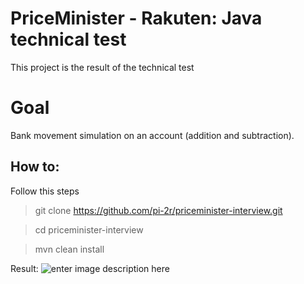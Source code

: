 # PriceMinister - Rakuten: Java technical test

This project is the result of the technical test

# Goal
Bank movement simulation on an account (addition and subtraction).

##  How to:

Follow this steps

> git clone https://github.com/pi-2r/priceminister-interview.git

> cd priceminister-interview

> mvn clean install

Result:
![enter image description here](http://image.ibb.co/eOfmvS/pm_rack.png)

